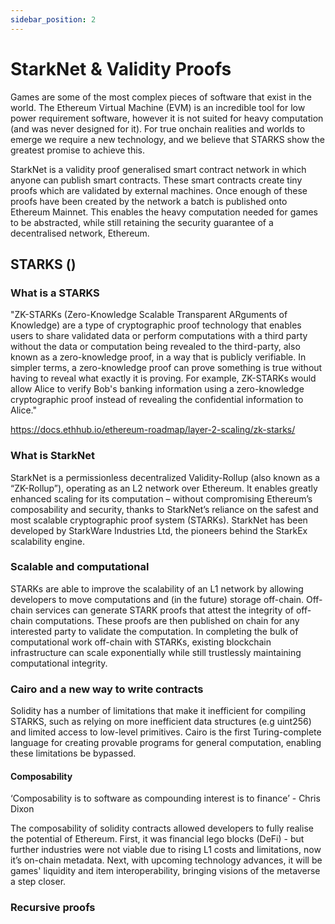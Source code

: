 ```yaml
---
sidebar_position: 2
---
```


# StarkNet & Validity Proofs

Games are some of the most complex pieces of software that exist in the world. The Ethereum Virtual Machine (EVM) is an incredible tool for low power requirement software, however it is not suited for heavy computation (and was never designed for it). For true onchain realities and worlds to emerge we require a new technology, and we believe that STARKS show the greatest promise to achieve this.

StarkNet is a validity proof generalised smart contract network in which anyone can publish smart contracts. These smart contracts create tiny proofs which are validated by external machines. Once enough of these proofs have been created by the network a batch is published onto Ethereum Mainnet. This enables the heavy computation needed for games to be abstracted, while still retaining the security guarantee of a decentralised network, Ethereum.


## STARKS ()

### What is a STARKS
"ZK-STARKs (Zero-Knowledge Scalable Transparent ARguments of Knowledge) are a type of cryptographic proof technology that enables users to share validated data or perform computations with a third party without the data or computation being revealed to the third-party, also known as a zero-knowledge proof, in a way that is publicly verifiable. In simpler terms, a zero-knowledge proof can prove something is true without having to reveal what exactly it is proving. For example, ZK-STARKs would allow Alice to verify Bob's banking information using a zero-knowledge cryptographic proof instead of revealing the confidential information to Alice."

https://docs.ethhub.io/ethereum-roadmap/layer-2-scaling/zk-starks/

### What is StarkNet 
StarkNet is a permissionless decentralized Validity-Rollup (also known as a “ZK-Rollup”), operating as an L2 network over Ethereum. It enables greatly enhanced scaling for its computation –  without compromising Ethereum’s composability and security, thanks to StarkNet’s reliance on the safest and most scalable cryptographic proof system (STARKs). StarkNet has been developed by StarkWare Industries Ltd, the pioneers behind the StarkEx scalability engine.

### Scalable and computational 
STARKs are able to improve the scalability of an L1 network by allowing developers to move computations and (in the future) storage off-chain. Off-chain services can generate STARK proofs that attest the integrity of off-chain computations. These proofs are then published on chain for any interested party to validate the computation. In completing the bulk of computational work off-chain with STARKs, existing blockchain infrastructure can scale exponentially while still trustlessly maintaining computational integrity.

### Cairo and a new way to write contracts
Solidity has a number of limitations that make it inefficient for compiling STARKS, such as relying on more inefficient data structures (e.g uint256) and limited access to low-level primitives. Cairo is the first Turing-complete language for creating provable programs for general computation, enabling these limitations be bypassed. 

#### Composability
‘Composability is to software as compounding interest is to finance’ - Chris Dixon

The composability of solidity contracts allowed developers to fully realise the potential of Ethereum. First, it was financial lego blocks (DeFi) - but further industries were not viable due to rising L1 costs and limitations, now it’s on-chain metadata. Next, with upcoming technology advances, it will be games' liquidity and item interoperability, bringing visions of the metaverse a step closer.

### Recursive proofs

